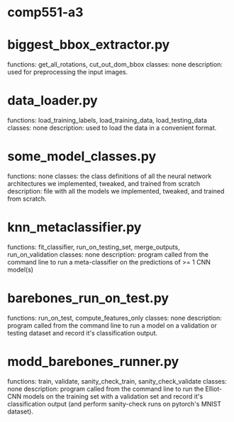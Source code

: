 # comp551-a3

# biggest_bbox_extractor.py
functions:
    get_all_rotations, cut_out_dom_bbox
classes:
    none
description:
    used for preprocessing the input images.

# data_loader.py
functions:
    load_training_labels, load_training_data, load_testing_data
classes:
    none
description:
    used to load the data in a convenient format.

# some_model_classes.py
functions:
    none
classes:
    the class definitions of all the neural network architectures we implemented, tweaked, and trained from scratch
description:
    file with all the models we implemented, tweaked, and trained from scratch.

# knn_metaclassifier.py
functions:
    fit_classifier, run_on_testing_set, merge_outputs, run_on_validation
classes:
    none
description:
    program called from the command line to run a meta-classifier on the predictions of >= 1 CNN model(s)

# barebones_run_on_test.py
functions:
    run_on_test, compute_features_only
classes:
    none
description:
    program called from the command line to run a model on a validation or testing dataset and record it's classification output.

# modd_barebones_runner.py
functions:
    train, validate, sanity_check_train, sanity_check_validate
classes:
    none
description:
    program called from the command line to run the Elliot-CNN models on the training set with a validation set
    and record it's classification output (and perform sanity-check runs on pytorch's MNIST dataset).